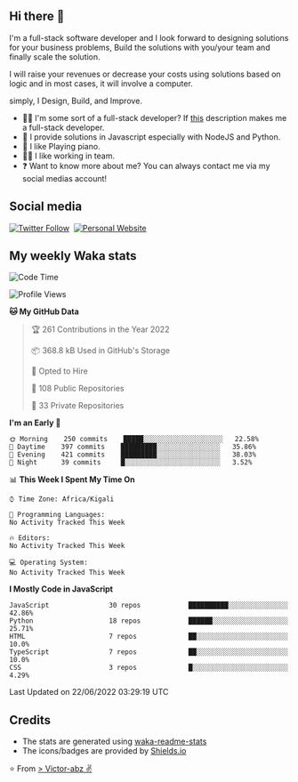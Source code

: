 ## Hi there 👋
I'm a full-stack software developer and I look forward to designing solutions for your business problems, Build the solutions with you/your team and finally scale the solution.

I will raise your revenues or decrease your costs using solutions based on logic and in most cases, it will involve a computer.

simply, I Design, Build, and Improve.

- 👨‍💻 I'm some sort of a full-stack developer? If [this](https://www.w3schools.com/whatis/whatis_fullstack.asp) description makes me a full-stack developer.
- 🌱 I provide solutions in Javascript especially with NodeJS and Python. 
- 🎹 I like Playing piano.
- 👯‍♀️ I like working in team.
- ❓ Want to know more about me? You can always contact me via my social medias account!

## Social media
[![Twitter Follow](https://img.shields.io/twitter/follow/vicky_abz?color=%231DA1F2&label=Twitter&style=for-the-badge&logo=twitter&logoColor=ffffff)](https://twitter.com/vicky_abz)
‎‎ [![Personal Website](https://img.shields.io/static/v1?label=visit&message=victor-abz.com&color=%235F021F&style=for-the-badge)](https://victor-abz.com/)

## My weekly Waka stats
<!--START_SECTION:waka-->
![Code Time](http://img.shields.io/badge/Code%20Time-0%20secs-blue)

![Profile Views](http://img.shields.io/badge/Profile%20Views-1-blue)

**🐱 My GitHub Data** 

> 🏆 261 Contributions in the Year 2022
 > 
> 📦 368.8 kB Used in GitHub's Storage 
 > 
> 💼 Opted to Hire
 > 
> 📜 108 Public Repositories 
 > 
> 🔑 33 Private Repositories  
 > 
**I'm an Early 🐤** 

```text
🌞 Morning    250 commits    █████░░░░░░░░░░░░░░░░░░░░   22.58% 
🌆 Daytime    397 commits    █████████░░░░░░░░░░░░░░░░   35.86% 
🌃 Evening    421 commits    █████████░░░░░░░░░░░░░░░░   38.03% 
🌙 Night      39 commits     █░░░░░░░░░░░░░░░░░░░░░░░░   3.52%

```


📊 **This Week I Spent My Time On** 

```text
⌚︎ Time Zone: Africa/Kigali

💬 Programming Languages: 
No Activity Tracked This Week

🔥 Editors: 
No Activity Tracked This Week

💻 Operating System: 
No Activity Tracked This Week

```

**I Mostly Code in JavaScript** 

```text
JavaScript               30 repos            ██████████░░░░░░░░░░░░░░░   42.86% 
Python                   18 repos            ██████░░░░░░░░░░░░░░░░░░░   25.71% 
HTML                     7 repos             ██░░░░░░░░░░░░░░░░░░░░░░░   10.0% 
TypeScript               7 repos             ██░░░░░░░░░░░░░░░░░░░░░░░   10.0% 
CSS                      3 repos             █░░░░░░░░░░░░░░░░░░░░░░░░   4.29%

```



 Last Updated on 22/06/2022 03:29:19 UTC
<!--END_SECTION:waka-->

## Credits
- The stats are generated using [waka-readme-stats](https://github.com/anmol098/waka-readme-stats)
- The icons/badges are provided by [Shields.io](https://shields.io/)

⭐️ From [> Victor-abz ✌](https://victor-abz.com/)
